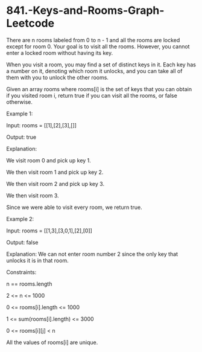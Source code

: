 # 841.-Keys-and-Rooms-Graph-Leetcode

There are n rooms labeled from 0 to n - 1 and all the rooms are locked except for room 0. Your goal is to visit all the rooms. However, you cannot enter a locked room without having its key.


When you visit a room, you may find a set of distinct keys in it. Each key has a number on it, denoting which room it unlocks, and you can take all of them with you to unlock the other rooms.



Given an array rooms where rooms[i] is the set of keys that you can obtain if you visited room i, return true if you can visit all the rooms, or false otherwise.

 
 

Example 1:



Input: rooms = [[1],[2],[3],[]]


Output: true


Explanation: 


We visit room 0 and pick up key 1.


We then visit room 1 and pick up key 2.


We then visit room 2 and pick up key 3.


We then visit room 3.


Since we were able to visit every room, we return true.


Example 2:



Input: rooms = [[1,3],[3,0,1],[2],[0]]



Output: false


Explanation: We can not enter room number 2 since the only key that unlocks it is in that room.
 
 

Constraints:

n == rooms.length


2 <= n <= 1000


0 <= rooms[i].length <= 1000


1 <= sum(rooms[i].length) <= 3000


0 <= rooms[i][j] < n


All the values of rooms[i] are unique.
